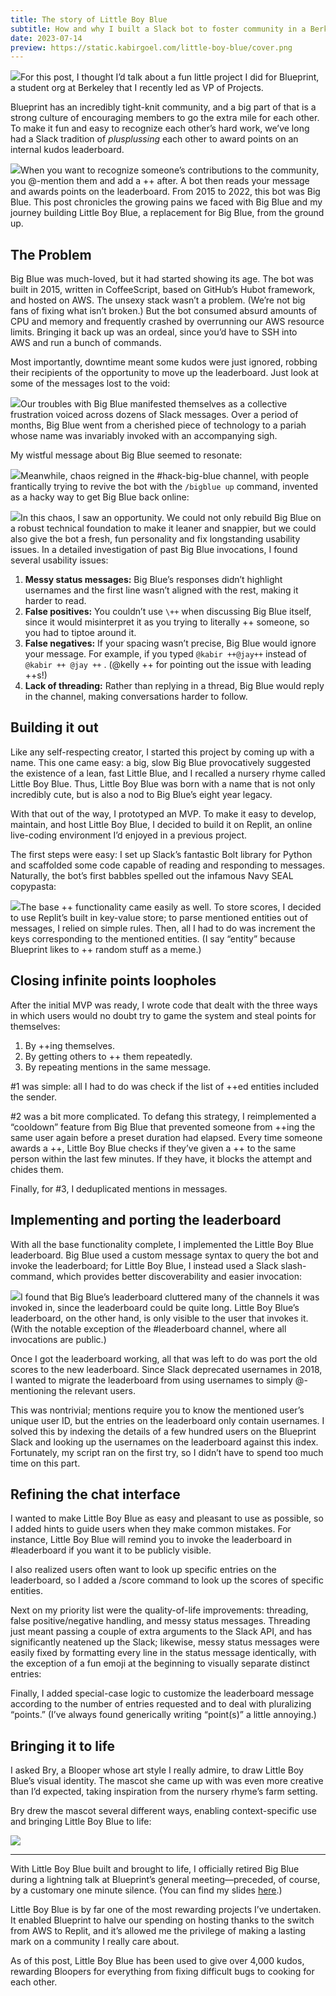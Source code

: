 ```yaml
---
title: The story of Little Boy Blue
subtitle: How and why I built a Slack bot to foster community in a Berkeley student org
date: 2023-07-14
preview: https://static.kabirgoel.com/little-boy-blue/cover.png
---
```


![](https://static.kabirgoel.com/little-boy-blue/intro.png)For this post, I thought I’d talk about a fun little project I did for Blueprint, a student org at Berkeley that I recently led as VP of Projects.

Blueprint has an incredibly tight-knit community, and a big part of that is a strong culture of encouraging members to go the extra mile for each other. To make it fun and easy to recognize each other’s hard work, we’ve long had a Slack tradition of _plusplussing_ each other to award points on an internal kudos leaderboard.

![](https://static.kabirgoel.com/example-plus-plus.png)When you want to recognize someone’s contributions to the community, you @-mention them and add a ++ after. A bot then reads your message and awards points on the leaderboard. From 2015 to 2022, this bot was Big Blue. This post chronicles the growing pains we faced with Big Blue and my journey building Little Boy Blue, a replacement for Big Blue, from the ground up.

## The Problem

Big Blue was much-loved, but it had started showing its age. The bot was built in 2015, written in CoffeeScript, based on GitHub’s Hubot framework, and hosted on AWS. The unsexy stack wasn’t a problem. (We’re not big fans of fixing what isn’t broken.) But the bot consumed absurd amounts of CPU and memory and frequently crashed by overrunning our AWS resource limits. Bringing it back up was an ordeal, since you’d have to SSH into AWS and run a bunch of commands.

Most importantly, downtime meant some kudos were just ignored, robbing their recipients of the opportunity to move up the leaderboard. Just look at some of the messages lost to the void:

![](https://static.kabirgoel.com/little-boy-blue/into-the-void.png)Our troubles with Big Blue manifested themselves as a collective frustration voiced across dozens of Slack messages. Over a period of months, Big Blue went from a cherished piece of technology to a pariah whose name was invariably invoked with an accompanying sigh.

My wistful message about Big Blue seemed to resonate:

![](https://static.kabirgoel.com/little-boy-blue/hater.png)Meanwhile, chaos reigned in the #hack-big-blue channel, with people frantically trying to revive the bot with the `/bigblue up` command, invented as a hacky way to get Big Blue back online:

![](https://static.kabirgoel.com/little-boy-blue/panik.png)In this chaos, I saw an opportunity. We could not only rebuild Big Blue on a robust technical foundation to make it leaner and snappier, but we could also give the bot a fresh, fun personality and fix longstanding usability issues. In a detailed investigation of past Big Blue invocations, I found several usability issues:

1. **Messy status messages:** Big Blue’s responses didn’t highlight usernames and the first line wasn’t aligned with the rest, making it harder to read.
2. **False positives:** You couldn’t use `\++` when discussing Big Blue itself, since it would misinterpret it as you trying to literally ++ someone, so you had to tiptoe around it.
3. **False negatives:** If your spacing wasn’t precise, Big Blue would ignore your message. For example, if you typed `@kabir ++@jay++` instead of `@kabir ++ @jay ++` . (@kelly ++ for pointing out the issue with leading ++s!)
4. **Lack of threading:** Rather than replying in a thread, Big Blue would reply in the channel, making conversations harder to follow.

## Building it out

Like any self-respecting creator, I started this project by coming up with a name. This one came easy: a big, slow Big Blue provocatively suggested the existence of a lean, fast Little Blue, and I recalled a nursery rhyme called Little Boy Blue. Thus, Little Boy Blue was born with a name that is not only incredibly cute, but is also a nod to Big Blue’s eight year legacy.

With that out of the way, I prototyped an MVP. To make it easy to develop, maintain, and host Little Boy Blue, I decided to build it on Replit, an online live-coding environment I’d enjoyed in a previous project.

The first steps were easy: I set up Slack’s fantastic Bolt library for Python and scaffolded some code capable of reading and responding to messages. Naturally, the bot’s first babbles spelled out the infamous Navy SEAL copypasta:

![](https://static.kabirgoel.com/little-boy-blue/copypasta.png)The base ++ functionality came easily as well. To store scores, I decided to use Replit’s built in key-value store; to parse mentioned entities out of messages, I relied on simple rules. Then, all I had to do was increment the keys corresponding to the mentioned entities. (I say “entity” because Blueprint likes to ++ random stuff as a meme.)

## Closing infinite points loopholes

After the initial MVP was ready, I wrote code that dealt with the three ways in which users would no doubt try to game the system and steal points for themselves:

1. By ++ing themselves.
2. By getting others to ++ them repeatedly.
3. By repeating mentions in the same message.

\#1 was simple: all I had to do was check if the list of ++ed entities included the sender.

\#2 was a bit more complicated. To defang this strategy, I reimplemented a “cooldown” feature from Big Blue that prevented someone from ++ing the same user again before a preset duration had elapsed. Every time someone awards a ++, Little Boy Blue checks if they’ve given a ++ to the same person within the last few minutes. If they have, it blocks the attempt and chides them.

Finally, for #3, I deduplicated mentions in messages.

## Implementing and porting the leaderboard

With all the base functionality complete, I implemented the Little Boy Blue leaderboard. Big Blue used a custom message syntax to query the bot and invoke the leaderboard; for Little Boy Blue, I instead used a Slack slash-command, which provides better discoverability and easier invocation:

![](https://static.kabirgoel.com/little-boy-blue/slash-command.png)I found that Big Blue’s leaderboard cluttered many of the channels it was invoked in, since the leaderboard could be quite long. Little Boy Blue’s leaderboard, on the other hand, is only visible to the user that invokes it. (With the notable exception of the #leaderboard channel, where all invocations are public.)

Once I got the leaderboard working, all that was left to do was port the old scores to the new leaderboard. Since Slack deprecated usernames in 2018, I wanted to migrate the leaderboard from using usernames to simply @-mentioning the relevant users.

This was nontrivial; mentions require you to know the mentioned user’s unique user ID, but the entries on the leaderboard only contain usernames. I solved this by indexing the details of a few hundred users on the Blueprint Slack and looking up the usernames on the leaderboard against this index. Fortunately, my script ran on the first try, so I didn’t have to spend too much time on this part.

## Refining the chat interface

I wanted to make Little Boy Blue as easy and pleasant to use as possible, so I added hints to guide users when they make common mistakes. For instance, Little Boy Blue will remind you to invoke the leaderboard in #leaderboard if you want it to be publicly visible.

I also realized users often want to look up specific entries on the leaderboard, so I added a /score command to look up the scores of specific entities.

Next on my priority list were the quality-of-life improvements: threading, false positive/negative handling, and messy status messages. Threading just meant passing a couple of extra arguments to the Slack API, and has significantly neatened up the Slack; likewise, messy status messages were easily fixed by formatting every line in the status message identically, with the exception of a fun emoji at the beginning to visually separate distinct entries:

Finally, I added special-case logic to customize the leaderboard message according to the number of entries requested and to deal with pluralizing “points.” (I’ve always found generically writing “point(s)” a little annoying.)

## Bringing it to life

I asked Bry, a Blooper whose art style I really admire, to draw Little Boy Blue’s visual identity. The mascot she came up with was even more creative than I’d expected, taking inspiration from the nursery rhyme’s farm setting.

Bry drew the mascot several different ways, enabling context-specific use and bringing Little Boy Blue to life:

![](https://static.kabirgoel.com/little-boy-blue/cover.png)

---

With Little Boy Blue built and brought to life, I officially retired Big Blue during a lightning talk at Blueprint’s general meeting—preceded, of course, by a customary one minute silence. (You can find my slides [here](https://static.kabirgoel.com/slides.pdf).)

Little Boy Blue is by far one of the most rewarding projects I’ve undertaken. It enabled Blueprint to halve our spending on hosting thanks to the switch from AWS to Replit, and it’s allowed me the privilege of making a lasting mark on a community I really care about.

As of this post, Little Boy Blue has been used to give over 4,000 kudos, rewarding Bloopers for everything from fixing difficult bugs to cooking for each other.

